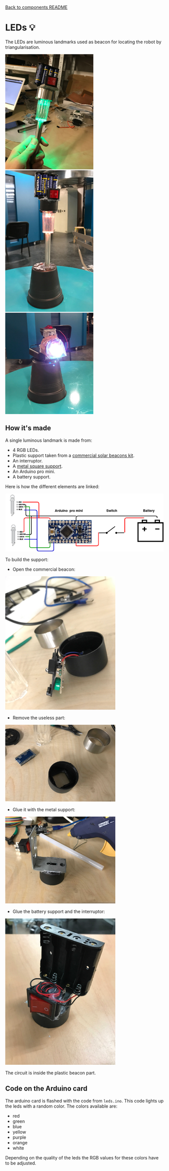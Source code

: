 [Back to components README](../README.md)

# LEDs :bulb:

The LEDs are luminous landmarks used as beacon for locating the robot
by triangularisation.

<img src="assets/led1.jpg" width="280"><img src="assets/led2.jpg" width="280"><img src="assets/led3.jpg" width="280">

## How it's made

A single luminous landmark is made from:
- 4 RGB LEDs.
- Plastic support taken from a [commercial solar beacons kit](https://www.leroymerlin.fr/v3/p/produits/balise-inox-inspire-e1500701586).
- An interruptor.
- A [metal square support](https://www.leroymerlin.fr/v3/p/produits/1-equerre-reglage-acier-zingue-hettich-l-70-mm-e1401288903).
- An Arduino pro mini.
- A battery support.

Here is how the different elements are linked:

![electrical diagram](assets/el-diagram.png)

To build the support:

- Open the commercial beacon:

<img src="assets/build0.jpg" width="350">

- Remove the useless part:

<img src="assets/build1.jpg" width="350">

- Glue it with the metal support:

<img src="assets/build2.jpg" width="350">

- Glue the battery support and the interruptor:

<img src="assets/build3.jpg" width="350">

The circuit is inside the plastic beacon part.

## Code on the Arduino card

The arduino card is flashed with the code from `leds.ino`.
This code lights up the leds with a random color.
The colors available are:
- red
- green
- blue
- yellow
- purple
- orange
- white

Depending on the quality of the leds the RGB values for these colors have
to be adjusted.

